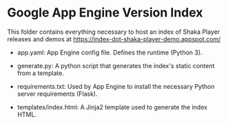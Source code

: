 # Google App Engine Version Index

This folder contains everything necessary to host an index of Shaka Player
releases and demos at https://index-dot-shaka-player-demo.appspot.com/

 - app.yaml: App Engine config file.  Defines the runtime (Python 3).

 - generate.py: A python script that generates the index's static content from
                a template.

 - requirements.txt: Used by App Engine to install the necessary Python server
                     requirements (Flask).

 - templates/index.html: A Jinja2 template used to generate the index HTML.
